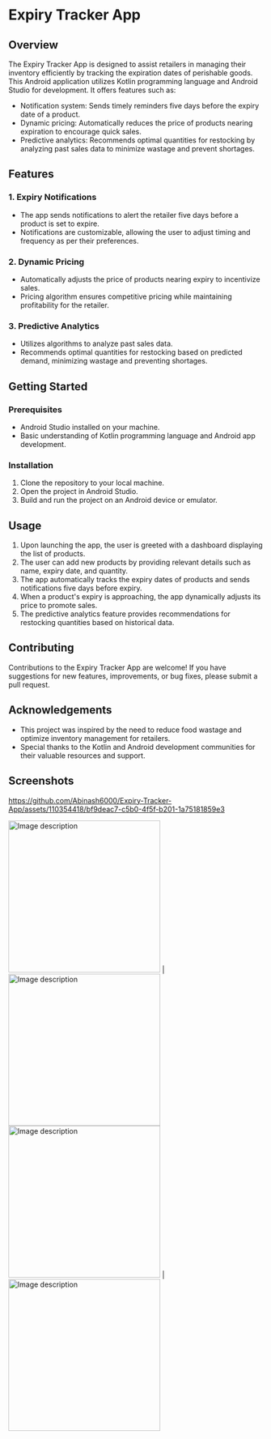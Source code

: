 # Expiry Tracker App

## Overview
The Expiry Tracker App is designed to assist retailers in managing their inventory efficiently by tracking the expiration dates of perishable goods. This Android application utilizes Kotlin programming language and Android Studio for development. It offers features such as:

- Notification system: Sends timely reminders five days before the expiry date of a product.
- Dynamic pricing: Automatically reduces the price of products nearing expiration to encourage quick sales.
- Predictive analytics: Recommends optimal quantities for restocking by analyzing past sales data to minimize wastage and prevent shortages.

## Features

### 1. Expiry Notifications
- The app sends notifications to alert the retailer five days before a product is set to expire.
- Notifications are customizable, allowing the user to adjust timing and frequency as per their preferences.

### 2. Dynamic Pricing
- Automatically adjusts the price of products nearing expiry to incentivize sales.
- Pricing algorithm ensures competitive pricing while maintaining profitability for the retailer.

### 3. Predictive Analytics
- Utilizes  algorithms to analyze past sales data.
- Recommends optimal quantities for restocking based on predicted demand, minimizing wastage and preventing shortages.

## Getting Started

### Prerequisites
- Android Studio installed on your machine.
- Basic understanding of Kotlin programming language and Android app development.

### Installation
1. Clone the repository to your local machine.
2. Open the project in Android Studio.
3. Build and run the project on an Android device or emulator.

## Usage
1. Upon launching the app, the user is greeted with a dashboard displaying the list of products.
2. The user can add new products by providing relevant details such as name, expiry date, and quantity.
3. The app automatically tracks the expiry dates of products and sends notifications five days before expiry.
4. When a product's expiry is approaching, the app dynamically adjusts its price to promote sales.
5. The predictive analytics feature provides recommendations for restocking quantities based on historical data.

## Contributing
Contributions to the Expiry Tracker App are welcome! If you have suggestions for new features, improvements, or bug fixes, please submit a pull request.

## Acknowledgements
- This project was inspired by the need to reduce food wastage and optimize inventory management for retailers.
- Special thanks to the Kotlin and Android development communities for their valuable resources and support.

## Screenshots


https://github.com/Abinash6000/Expiry-Tracker-App/assets/110354418/bf9deac7-c5b0-4f5f-b201-1a75181859e3

<img src="https://github.com/user-attachments/assets/51df027a-6172-49da-b0f1-f762e6c373ff" alt="Image description" width="300"/> | <img src="https://github.com/user-attachments/assets/33b3ea2e-a79d-4335-ad7b-48aaf46fcaf5" alt="Image description" width="300"/>
<img src="https://github.com/user-attachments/assets/283a8b9d-9d14-49b0-bf93-31b2decc68ae" alt="Image description" width="300"/> | <img src="https://github.com/user-attachments/assets/1ba3000e-6524-4e5f-912d-cb17d226499a" alt="Image description" width="300"/>

